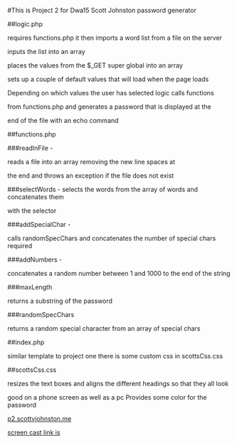 #This is Project 2 for Dwa15 Scott Johnston password generator

##logic.php

requires functions.php it then imports a word list from a file on the server

inputs the list into an array 

places the values from the $_GET super global into an array 

sets up a couple of default values that will load when the page loads

Depending on which values the user has selected logic calls functions

from functions.php and generates a password that is displayed at the 

end of the file with an echo command

##functions.php

###readInFile - 

reads a file into an array removing the new line spaces at

the end and throws an exception if the file does not exist

###selectWords - selects the words from the array of words and concatenates them

with the selector

###addSpecialChar -

calls randomSpecChars and concatenates the number of special chars required

###addNumbers - 

concatenates a random number between 1 and 1000 to the end of the string

###maxLength

returns a substring of the password 

###randomSpecChars

returns a random special character from an array of special chars

##index.php 

similar template to project one there is some custom css in scottsCss.css

##scottsCss.css

resizes the text boxes and aligns the different headings so that they all look

good on a phone screen as well as a pc Provides some color for the password

[p2.scottvjohnston.me](http://p2.scottvjohnston.me/)

[screen cast link is](http://screencast.com/t/TKZuMZeGc)
